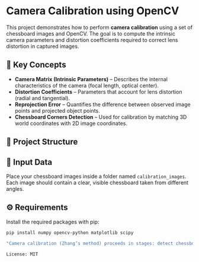 # Camera Calibration using OpenCV

This project demonstrates how to perform **camera calibration** using a set of chessboard images and OpenCV. The goal is to compute the intrinsic camera parameters and distortion coefficients required to correct lens distortion in captured images.

## 🧠 Key Concepts

- **Camera Matrix (Intrinsic Parameters)** – Describes the internal characteristics of the camera (focal length, optical center).
- **Distortion Coefficients** – Parameters that account for lens distortion (radial and tangential).
- **Reprojection Error** – Quantifies the difference between observed image points and projected object points.
- **Chessboard Corners Detection** – Used for calibration by matching 3D world coordinates with 2D image coordinates.

## 📂 Project Structure

## 📸 Input Data

Place your chessboard images inside a folder named `calibration_images`. Each image should contain a clear, visible chessboard taken from different angles.

## ⚙️ Requirements

Install the required packages with pip:

```bash
pip install numpy opencv-python matplotlib scipy

"Camera calibration (Zhang’s method) proceeds in stages: detect chessboard corners, compute per-view homographies, estimate the intrinsic matrix A, extract extrinsics (rotation/translation) for each view, and finally refine all parameters (including lens distortion) by nonlinear optimization. In our fixed pipeline, we ensure shapes are consistent and invalid cases avoided at every step to eliminate mismatches or NaNs. For example, 2D point arrays are managed as (N×2) NumPy arrays, and we carefully handle points with non-positive depth (Z≤0) to avoid division-by-zero."

License: MIT
